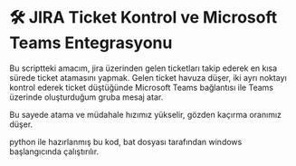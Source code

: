 # 🛠 JIRA Ticket Kontrol ve Microsoft Teams Entegrasyonu  

Bu scriptteki amacım, jira üzerinden gelen ticketları takip ederek en kısa sürede ticket atamasını yapmak.
Gelen ticket havuza düşer, iki ayrı noktayı kontrol ederek ticket düştüğünde Microsoft Teams bağlantısı ile Teams üzerinde oluşturduğum gruba mesaj atar.

Bu sayede atama ve müdahale hızımız yükselir, gözden kaçırma oranımız düşer.

python ile hazırlanmış bu kod, bat dosyası tarafından windows başlangıcında çalıştırılır.
